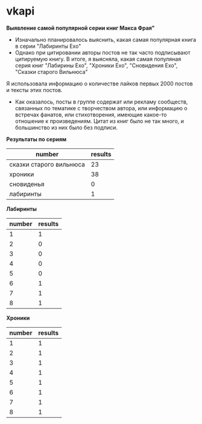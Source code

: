 # vkapi

**Выявление самой популярной серии книг Макса Фрая"**

* Изначально планировалось выяснить, какая самая популярная книга в серии "Лабиринты Ехо" 
* Однако при цитировании авторы постов не так часто подписывают цитируемую книгу. В итоге, я выясняла, какая самая популяная серия книг "Лабирины Ехо", "Хроники Ехо", "Сновидения Ехо", "Сказки старого Вильнюса"

Я использовала информацию о количестве лайков первых 2000 постов и тексты этих постов.

* Как оказалось, посты в группе содержат или рекламу сообществ, связанных по тематике с творчеством автора, или информацию о встречах фанатов, или стихотворения, имеющие какое-то отношение к произведениям. Цитат из книг было не так много, и большинство из них было без подписи.

**Результаты по сериям**

number | results      
--- | ---
|сказки старого вильнюса  |23|
|хроники  | 38 |
|сновиденья | 0|
|лабиринты  |1|

**Лабиринты**

number | results
--- | ---
|1  |1|
|2  |0|
|3  |0|
|4  |0|
|5  |0|
|6  |1|
|7  |1|
|8  |1|

**Хроники**

number | results
--- | ---
|1  | 1|
|2  |1|
|3  |1|
|4  |1|
|5  |1|
|6  |1|
|7  |1|
|8  |1|
